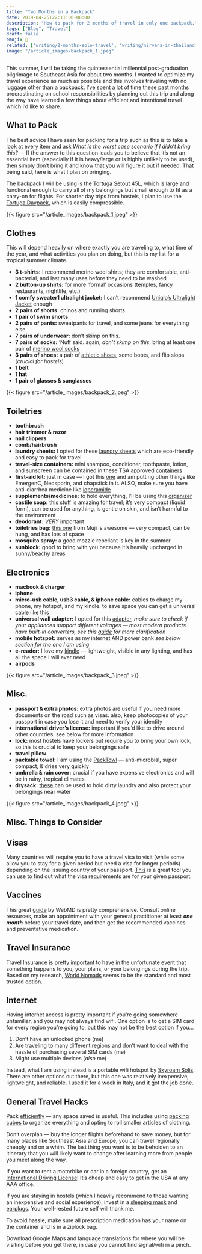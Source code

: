 ```yaml
---
title: "Two Months in a Backpack"
date: 2019-04-25T22:11:00-08:00
description: "How to pack for 2 months of travel in only one backpack."
tags: ["Blog", "Travel"]
draft: false
emoji: 🎒
related: ['writing/2-months-solo-travel', 'writing/nirvana-in-thailand']
image: "/article_images/backpack_1.jpeg"
---
```


This summer, I will be taking the quintessential millennial post-graduation pilgrimage to Southeast Asia for about two months. I wanted to optimize my travel experience as much as possible and this involves traveling with no luggage other than a backpack. I’ve spent a lot of time these past months procrastinating on school responsibilities by planning out this trip and along the way have learned a few things about efficient and intentional travel which I’d like to share.

## What to Pack

The best advice I have seen for packing for a trip such as this is to take a look at every item and ask *What is the worst case scenario if I didn’t bring this?* — If the answer to this question leads you to believe that it’s not an essential item (especially if it is heavy/large or is highly unlikely to be used), then simply don’t bring it and know that you will figure it out if needed. That being said, here is what I plan on bringing.

The backpack I will be using is the [Tortuga Setout 45L](https://www.tortugabackpacks.com/products/setout-travel-backpack), which is large and functional enough to carry all of my belongings but small enough to fit as a carry-on for flights. For shorter day trips from hostels, I plan to use the [Tortuga Daypack](https://www.tortugabackpacks.com/products/setout-packable-daypack), which is easily compressible.

{{< figure src="/article_images/backpack_1.jpeg" >}}

## Clothes

This will depend heavily on where exactly you are traveling to, what time of the year, and what activities you plan on doing, but this is my list for a tropical summer climate.

* **3 t-shirts:** I recommend merino wool shirts; they are comfortable, anti-bacterial, and last many uses before they need to be washed
* **2 button-up shirts:** for more ‘formal’ occasions (temples, fancy restaurants, nightlife, etc.)
* **1 comfy sweater1 ultralight jacket:** I can’t recommend [Uniqlo’s Ultralight Jacket](https://www.uniqlo.com/us/en/ultra-light-down-jacket-400504.html) enough
* **2 pairs of shorts:** chinos and running shorts
* **1 pair of swim shorts**
* **2 pairs of pants:** sweatpants for travel, and some jeans for everything else
* **7 pairs of underwear:** don’t skimp on this.
* **7 pairs of socks:** ‘Nuff said. again, *don’t skimp on this*. bring at least one pair of [merino wool socks](https://www.amazon.com/AIvada-Merino-Hiking-Thermal-Winter/dp/B07F3FFTMK/)
* **3 pairs of shoes:** a pair of [athletic shoes](https://www.allbirds.com/products/mens-wool-runners), some boots, and flip slops (*crucial for hostels*)
* **1 belt**
* **1 hat**
* **1 pair of glasses & sunglasses**

{{< figure src="/article_images/backpack_2.jpeg" >}}

## Toiletries

* **toothbrush**
* **hair trimmer & razor**
* **nail clippers**
* **comb/hairbrush**
* **laundry sheets:** I opted for these [laundry sheets](https://www.amazon.com/gp/product/B07N32J44Q) which are eco-friendly and easy to pack for travel
* **travel-size containers:** mini shampoo, conditioner, toothpaste, lotion, and sunscreen can be contained in these TSA approved [containers](https://www.amazon.com/Lingito-Travel-Bottles-Cosmetic-Containers/dp/B07L5WK2BX/)
* **first-aid kit:** just in case — I got this [one](https://www.amazon.com/gp/product/B018VD4XIW) and am putting other things like EmergenC, Neosporin, and chapstick in it. ALSO, make sure you have anti-diarrhea medicine like [loperamide](https://www.amazon.com/GeriCare-Anti-Diarrheal-Strength-Caplet-Bottle/dp/B076CRWMBD)
* **supplements/medicines:** to hold everything, I’ll be using this [organizer](https://www.amazon.com/gp/product/B07L8HJD3D/)
* **castile soap:** [this stuff](https://shop.drbronner.com/body-care) is amazing for travel; it’s very compact (liquid form), can be used for anything, is gentle on skin, and isn’t harmful to the environment
* **deodorant:** *VERY* important
* **toiletries bag:** [this one](https://www.amazon.com/MoMa-Polyester-Hanging-Toiletries-Black/dp/B07CKKVNR3) from Muji is awesome — very compact, can be hung, and has lots of space
* **mosquito spray:** a good mozzie repellant is key in the summer
* **sunblock:** good to bring with you because it’s heavily upcharged in sunny/beachy areas

## Electronics

* **macbook & charger**
* **iphone**
* **micro-usb cable, usb3 cable, & iphone cable:** cables to charge my phone, my hotspot, and my kindle. to save space you can get a universal cable like [this](https://www.amazon.com/Multiple-Braided-Universal-ChromeBook-Android-Grey/dp/B076K5WQ4G/)
* **universal wall adapter:** I opted for this [adapter](https://www.amazon.com/Adapter-Worldwide-Universal-Charger-Charging/dp/B01KLMW9GY/), *make sure to check if your appliances support different voltages — most modern products have built-in converters, see this [guide](https://www.travelfashiongirl.com/voltage-converter-vs-travel-adapter-how-do-they-work/) for more clarification*
* **mobile hotspot:** serves as my internet AND power bank *see below section for the one I am using*
* **e-reader:** I love my [kindle](https://www.amazon.com/Kindle-reader-Glare-Free-Touchscreen-International/dp/B0186FET66/) — lightweight, visible in any lighting, and has all the space I will ever need
* **airpods**

{{< figure src="/article_images/backpack_3.jpeg" >}}

## Misc.

* **passport & extra photos:** extra photos are useful if you need more documents on the road such as visas. also, keep photocopies of your passport in case you lose it and need to verify your identity
* **international driver’s license:** important if you’d like to drive around other countries. see below for more information
* **lock:** most hostels have lockers but require you to bring your own lock, so this is crucial to keep your belongings safe
* **travel pillow**
* **packable towel:** I am using the [PackTowl](https://www.packtowl.com/) — anti-microbial, super compact, & dries very quickly
* **umbrella & rain cover:** crucial if you have expensive electronics and will be in rainy, tropical climates
* **drysack:** [these](https://www.amazon.com/Outdoor-Products-Ultimate-Sack-Three-Pack/dp/B001AZNATC/) can be used to hold dirty laundry and also protect your belongings near water

{{< figure src="/article_images/backpack_4.jpeg" >}}

## Misc. Things to Consider

## Visas

Many countries will require you to have a travel visa to visit (while some allow you to stay for a given period but need a visa for longer periods) depending on the issuing country of your passport. [This](https://www.passportindex.org/byRank.php) is a great tool you can use to find out what the visa requirements are for your given passport.

## Vaccines

This great [guide](https://www.webmd.com/vaccines/features/travel-vaccines#1) by WebMD is pretty comprehensive. Consult online resources, make an appointment with your general practitioner at least ***one month*** before your travel date, and then get the recommended vaccines and preventative medication.

## Travel Insurance

Travel Insurance is pretty important to have in the unfortunate event that something happens to you, your plans, or your belongings during the trip. Based on my research, [World Nomads](https://www.worldnomads.com/travel-insurance/get-a-quote?gclid=CjwKCAjwqfDlBRBDEiwAigXUaJ4xiTT0Jp7Sd41bsl-Pmyb83dy6COaICUY4zQhKfG3MSat9YuW5bxoCaEoQAvD_BwE) seems to be the standard and most trusted option.

## Internet

Having internet access is pretty important if you’re going somewhere unfamiliar, and you may not always find wifi. One option is to get a SIM card for every region you’re going to, but this may not be the best option if you…

1. Don’t have an unlocked phone (me)
2. Are traveling to many different regions and don’t want to deal with the hassle of purchasing several SIM cards (me)
3. Might use multiple devices (*also* me)

Instead, what I am using instead is a portable wifi hotspot by [Skyroam Solis](http://www.skyroam.com/). There are other options out there, but this one was relatively inexpensive, lightweight, and reliable. I used it for a week in Italy, and it got the job done.

## General Travel Hacks

Pack [efficiently](https://blog.tortugabackpacks.com/folding-vs-rolling-clothes-packing/) — any space saved is useful. This includes using [packing cubes](https://www.travelandleisure.com/travel-tips/packing-tips/best-packing-cubes-for-travel) to organize everything and opting to roll smaller articles of clothing.

Don’t overplan — buy the longer flights beforehand to save money, but for many places like Southeast Asia and Europe, you can travel regionally cheaply and on a whim. The last thing you want is to be beholden to an itinerary that you will likely want to change after learning more from people you meet along the way.

If you want to rent a motorbike or car in a foreign country, get an [International Driving License](https://www.aaa.com/vacation/idpf.html)! It’s cheap and easy to get in the USA at any AAA office.

If you are staying in hostels (which I heavily recommend to those wanting an inexpensive and social experience), invest in a [sleeping mask](https://www.amazon.com/Alaska-Natural-Sleep-Blindfold-Smooth/dp/B00GSO1D9O/ref=sr_1_3?keywords=sleeping%2Bmask&qid=1555886511&s=gateway&sr=8-3&th=1) and [earplugs](https://www.amazon.com/Macks-Ultra-Soft-Foam-Earplugs/dp/B0051U7W32/ref=sr_1_4?keywords=earplugs&qid=1555886560&s=gateway&sr=8-4). Your well-rested future self will thank me.

To avoid hassle, make sure all prescription medication has your name on the container and is in a ziplock bag.

Download Google Maps and language translations for where you will be visiting before you get there, in case you cannot find signal/wifi in a pinch.
